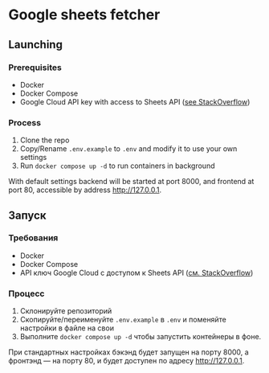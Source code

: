 # Google sheets fetcher

## Launching

### Prerequisites

- Docker
- Docker Compose
- Google Cloud API key with access to Sheets API ([see StackOverflow](https://stackoverflow.com/a/46583300))

### Process

1. Clone the repo
2. Copy/Rename `.env.example` to `.env` and modify it to use your own settings
3. Run `docker compose up -d` to run containers in background

With default settings backend will be started at port 8000, and frontend at port 80, accessible by address <http://127.0.0.1>.

## Запуск

### Требования

- Docker
- Docker Compose
- API ключ Google Cloud с доступом к Sheets API ([см. StackOverflow](https://stackoverflow.com/a/46583300))

### Процесс

1. Склонируйте репозиторий
2. Скопируйте/переименуйте `.env.example` в `.env` и поменяйте настройки в файле на свои
3. Выполните `docker compose up -d` чтобы запустить контейнеры в фоне.

При стандартных настройках бэкэнд будет запущен на порту 8000, а фронтэнд — на порту 80, и будет доступен по адресу <http://127.0.0.1>.
